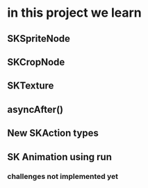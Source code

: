 # in this project we learn

## SKSpriteNode
## SKCropNode
## SKTexture
## asyncAfter()
## New SKAction types
## SK Animation using run


### challenges not implemented yet